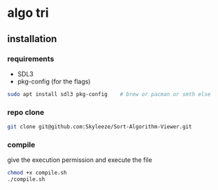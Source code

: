 # algo tri


## installation

### requirements

- SDL3
- pkg-config (for the flags)

```bash
sudo apt install sdl3 pkg-config    # brew or pacman or smth else
```

### repo clone

```bash
git clone git@github.com:Skyleeze/Sort-Algorithm-Viewer.git
```

### compile

give the execution permission and execute the file

```bash
chmod +x compile.sh
./compile.sh
```
